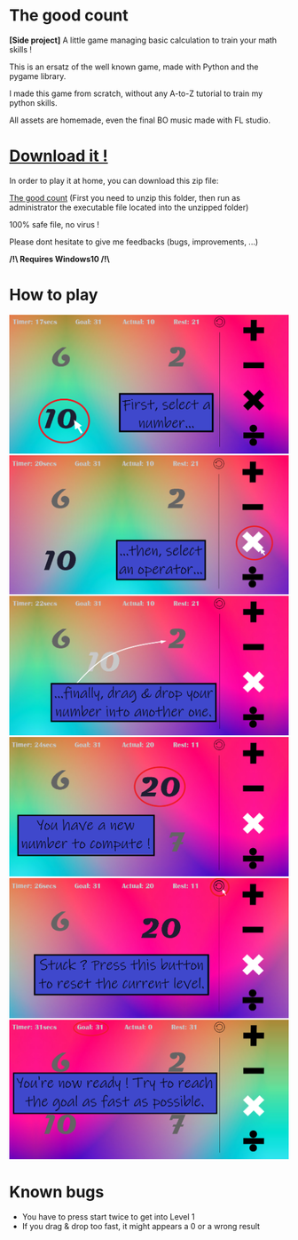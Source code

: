 # The good count

**[Side project]** A little game managing basic calculation to train your math skills !

This is an ersatz of the well known game, made with Python and the pygame library.

I made this game from scratch, without any A-to-Z tutorial to train my python skills.

All assets are homemade, even the final BO music made with FL studio.


# [Download it !](https://github.com/Zararthustra/The_good_count/raw/main/The_good_count_folder.zip)

In order to play it at home, you can download this zip file:

[The good count](https://github.com/Zararthustra/The_good_count/raw/main/The_good_count_folder.zip) (First you need to unzip this folder, then run as administrator the executable file located into the unzipped folder)

100% safe file, no virus !

Please dont hesitate to give me feedbacks (bugs, improvements, ...)

**/!\ Requires Windows10 /!\\**


# How to play

![alt text](https://github.com/Zararthustra/Maka/blob/main/assets/first_tuto.png)
![alt text](https://github.com/Zararthustra/Maka/blob/main/assets/second_tuto.png)
![alt text](https://github.com/Zararthustra/Maka/blob/main/assets/third_tuto.png)
![alt text](https://github.com/Zararthustra/Maka/blob/main/assets/fourth_tuto.png)
![alt text](https://github.com/Zararthustra/Maka/blob/main/assets/fifth_tuto.png)
![alt text](https://github.com/Zararthustra/Maka/blob/main/assets/sixth_tuto.png)


# Known bugs

- You have to press start twice to get into Level 1
- If you drag & drop too fast, it might appears a 0 or a wrong result
